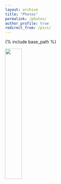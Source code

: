 ```yaml
---
layout: archive
title: "Photos"
permalink: /photos/
author_profile: true
redirect_from: /pics/
---
```


{% include base_path %}

[<img src="/images/bio-photo.jpg" width="33%">](http://instagram.com/)  